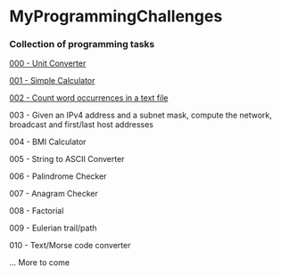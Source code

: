 # MyProgrammingChallenges

### Collection of programming tasks 

[000 - Unit Converter](https://github.com/mdawidowski/MyProgrammingChallenges/tree/master/000)

[001 - Simple Calculator](https://github.com/mdawidowski/MyProgrammingChallenges/tree/master/001)

[002 - Count word occurrences in a text file](https://github.com/mdawidowski/MyProgrammingChallenges/tree/master/002)

003 - Given an IPv4 address and a subnet mask, compute the network, broadcast and first/last host addresses

004 - BMI Calculator

005 - String to ASCII Converter

006 - Palindrome Checker

007 - Anagram Checker

008 - Factorial

009 - Eulerian trail/path

010 - Text/Morse code converter

... More to come
